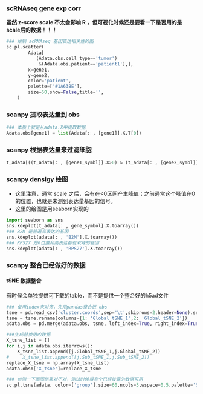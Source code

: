 
### scRNAseq gene exp corr

**虽然 z-score scale 不太会影响 R ，但可视化时候还是要看一下是否用的是 scale后的数据！！！**

```python
### 绘制 scRNAseq 基因表达相关性的图
sc.pl.scatter(
        Adata[
           (Adata.obs.cell_type=='tumor')
            &(Adata.obs.patient=='patient1'),], 
        x=gene1, 
        y=gene2,
        color='patient',
        palette=['#1A63BE'],
        size=50,show=False,title='',
    )
```

### scanpy 提取表达量到 obs

```python
### 本质上就是从adata.X中提取数据
Adata.obs[gene1] = list(Adata[: , [gene1]].X.T[0])
```

### scanpy 根据表达量来过滤细胞

```python
t_adata[((t_adata[: , [gene1_symbl]].X>0) & (t_adata[: , [gene2_symbl]].X>0)),:].obs
```

### scanpy densigy 绘图

- 这里注意，通常 scale 之后，会有在<0区间产生峰值；之前通常这个峰值在0的位置，也就是未测到表达量基因的信号。
- 这里的绘图是用seaborn实现的
```python
import seaborn as sns
sns.kdeplot(t_adata[: , gene_symbol].X.toarray())
### B2M 是普遍高表达的基因
sns.kdeplot(adata[: , 'B2M'].X.toarray())
### RPS27 是0位置和高表达都有双峰的基因
sns.kdeplot(adata[: , 'RPS27'].X.toarray())

```


### scanpy 整合已经做好的数据

#### tSNE 数据整合
有时候会单独提供可下载的table，而不是提供一个整合好的h5ad文件

```python
### 使用index来对齐，先用pandas整合进 obs
tsne = pd.read_csv('cluster.coords',sep='\t',skiprows=2,header=None).set_index(0)
tsne = tsne.rename(columns={1: 'Global_tSNE_1',2: 'Global_tSNE_2'})
adata.obs = pd.merge(adata.obs, tsne, left_index=True, right_index=True)

###生成替换用的数据
X_tsne_list = []
for i,j in adata.obs.iterrows():
    X_tsne_list.append([j.Global_tSNE_1,j.Global_tSNE_2])
#     X_tsne_list.append([j.Sub_tSNE_1,j.Sub_tSNE_2])
replace_X_tsne = np.array(X_tsne_list)
adata.obsm['X_tsne']=replace_X_tsne

### 检测一下画图结果对不对，测试时候得有个已经披露的数据可用
sc.pl.tsne(adata, color=['group'],size=60,ncols=3,wspace=0.5,palette='Set3')
```

